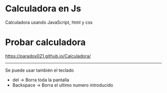# Calculadora en Js
Calculadora usando JavaScript, html y css

# Probar calculadora
https://paradox021.github.io/Calculadora/
____________________

Se puede usar también el teclado
- del -> Borra toda la pantalla
- Backspace -> Borra el ultimo numero introducido